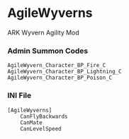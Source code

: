 # AgileWyverns
ARK Wyvern Agility Mod

### Admin Summon Codes
	AgileWyvern_Character_BP_Fire_C
	AgileWyvern_Character_BP_Lightning_C
	AgileWyvern_Character_BP_Poison_C

### INI File

	[AgileWyverns]
		CanFlyBackwards
		CanMate
		CanLevelSpeed
